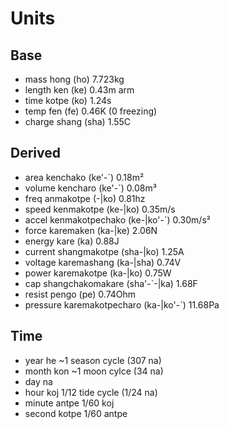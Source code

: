 # Units
## Base
- mass hong (ho) 7.723kg
- length ken (ke) 0.43m arm
- time kotpe (ko) 1.24s
- temp fen (fe) 0.46K (0 freezing)
- charge shang (sha) 1.55C
## Derived
- area kenchako (ke'-`) 0.18m²
- volume kencharo (ke'-´) 0.08m³
- freq anmakotpe (-|ko) 0.81hz
- speed kenmakotpe (ke-|ko) 0.35m/s
- accel kenmakotpechako (ke-|ko'-`) 0.30m/s²
- force karemaken (ka-|ke) 2.06N
- energy kare (ka) 0.88J
- current shangmakotpe (sha-|ko) 1.25A
- voltage karemashang (ka-|sha) 0.74V
- power karemakotpe (ka-|ko) 0.75W
- cap shangchakomakare (sha'-`-|ka) 1.68F
- resist pengo (pe) 0.74Ohm
- pressure karemakotpecharo (ka-|ko'-´) 11.68Pa
## Time
- year he ~1 season cycle (307 na)
- month kon ~1 moon cylce (34 na)
- day na
- hour koj 1/12 tide cycle (1/24 na)
- minute antpe 1/60 koj
- second kotpe 1/60 antpe
